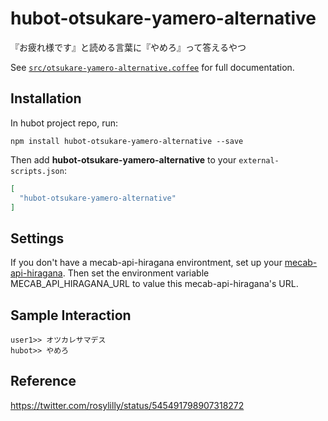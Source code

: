 # hubot-otsukare-yamero-alternative

『お疲れ様です』と読める言葉に『やめろ』って答えるやつ

See [`src/otsukare-yamero-alternative.coffee`](src/otsukare-yamero-alternative.coffee) for full documentation.

## Installation

In hubot project repo, run:

`npm install hubot-otsukare-yamero-alternative --save`

Then add **hubot-otsukare-yamero-alternative** to your `external-scripts.json`:

```json
[
  "hubot-otsukare-yamero-alternative"
]
```

## Settings

If you don't have a mecab-api-hiragana environtment, set up your [mecab-api-hiragana](https://github.com/knjcode/mecab-api-hiragana).
Then set the environment variable MECAB_API_HIRAGANA_URL to value this mecab-api-hiragana's URL.

## Sample Interaction

```
user1>> オツカレサマデス
hubot>> やめろ
```

## Reference

https://twitter.com/rosylilly/status/545491798907318272
